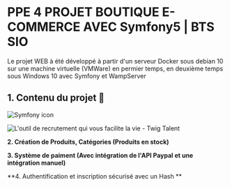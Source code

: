 # PPE 4 PROJET BOUTIQUE E-COMMERCE AVEC Symfony5 | BTS SIO

Le projet WEB à été développé à partir d'un serveur Docker sous debian 10 sur une machine virtuelle (VMWare) en permier temps, en deuxième temps sous Windows 10 avec Symfony et WampServer

## 1. Contenu du projet 📑
 
 ![Symfony icon](https://img.icons8.com/color/2x/symfony.png)
 
![L'outil de recrutement qui vous facilite la vie - Twig Talent](https://www.twigtalent.com/wp-content/uploads/2019/02/logo-twig-large@2x.png)
 

**2. Création de Produits, Catégories (Produits en stock)** 

**3. Système de paiment (Avec intégration de l'API Paypal et une intégration manuel)**

**4. Authentification et inscription sécurisé avec un Hash ** 
